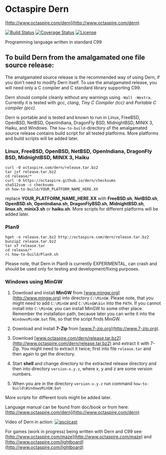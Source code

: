 # Octaspire Dern

[http://www.octaspire.com/dern](http://www.octaspire.com/dern)

[![Build Status](https://travis-ci.org/octaspire/dern.svg?branch=master)](https://travis-ci.org/octaspire/dern) [![Coverage Status](https://codecov.io/gh/octaspire/dern/coverage.svg?branch=master)](https://codecov.io/gh/octaspire/dern) [![License](https://img.shields.io/badge/License-Apache%202.0-blue.svg)](https://opensource.org/licenses/Apache-2.0)


Programming language written in standard C99

## To build Dern from the amalgamated one file source release:

The amalgamated source release is the recommended way of using Dern, if you don't need to
modify Dern itself. To use the amalgamated release, you will need only a C compiler and
C standard library supporting C99.

Dern should compile cleanly without any warnings using `-Wall -Wextra`.
Currently it is tested with *gcc*, *clang*, *Tiny C Compiler (tcc)* and *Portable C compiler
(pcc)*.

Dern is portable and is tested and known to run in Linux, FreeBSD, OpenBSD, NetBSD, OpenIndiana,
DragonFly BSD, MidnightBSD, MINIX 3, Haiku, and Windows. The `how-to-build`-directory of
the amalgamated source release contains build script for all tested platforms. More platforms
and build scripts will be added later.

### Linux, FreeBSD, OpenBSD, NetBSD, OpenIndiana, DragonFly BSD, MidnightBSD, MINIX 3, Haiku

```shell
curl -O octaspire.com/dern/release.tar.bz2
tar jxf release.tar.bz2
cd release/*
curl -O https://octaspire.github.io/dern/checksums
sha512sum -c checksums
sh how-to-build/YOUR_PLATFORM_NAME_HERE.XX
```

replace **YOUR_PLATFORM_NAME_HERE.XX** with **FreeBSD.sh**, **NetBSD.sh**, **OpenBSD.sh**,
**OpenIndiana.sh**, **DragonFlyBSD.sh**, **MidnightBSD.sh**, **linux.sh**, **minix3.sh** or
**haiku.sh**. More scripts for different platforms will be added later.



### Plan9

```shell
hget -o release.tar.bz2 http://octaspire.com/dern/release.tar.bz2
bunzip2 release.tar.bz2
tar xf release.tar
cd release/*
rc how-to-build/Plan9.sh
```

Please note, that Dern in Plan9 is currently EXPERIMENTAL, can crash and should be used only for
testing and development/fixing purposes.


### Windows using MinGW

1. Download and install **MinGW** from
[www.mingw.org](http://www.mingw.org) into directory `C:\MinGW`. Please note, that you might need
to add `C:\MinGW` and `C:\MinGW\bin` into the `PATH`.
If you cannot install into `C:\MinGW`, you can install MinGW to some other place.
Remember the installation path, because later you can write it into the
`WindowsMinGW.bat` file, so that the script finds MinGW.

2. Download and install **7-Zip** from
[www.7-zip.org](http://www.7-zip.org).

3. Download
[www.octaspire.com/dern/release.tar.bz2](http://www.octaspire.com/dern/release.tar.bz2) and
extract it with 7-Zip. You might need to extract it twice; first into file `release.tar`
and then again to get the directory.

4. Start **shell** and change directory to the extracted release directory
   and then into directory `version-x.y.z`, where x, y and z are some version
   numbers.

5. When you are in the directory `version-x.y.z` run command `how-to-build\WindowsMinGW.bat`


More scripts for different tools might be added later.



Language manual can be found from doc/book or from here:
[http://www.octaspire.com/dern](http://www.octaspire.com/dern)

Video of Dern in action:
[![asciicast](https://asciinema.org/a/123972.png)](https://asciinema.org/a/123972)

For games (work in progress) being written with Dern and C99 see:
[http://www.octaspire.com/maze](http://www.octaspire.com/maze) and 
[http://www.octaspire.com/lightboard](http://www.octaspire.com/lightboard)

